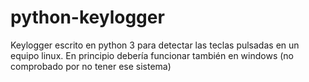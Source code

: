 # python-keylogger

Keylogger escrito en python 3 para detectar las teclas pulsadas en un equipo linux. En principio debería funcionar también en windows (no comprobado por no tener ese sistema)